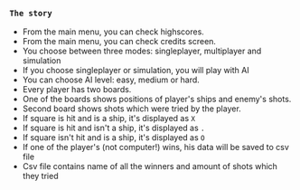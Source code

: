 ### `The story`
  
   - From the main menu, you can check highscores.
   - From the main menu, you can check credits screen.
   - You choose between three modes: singleplayer, multiplayer and simulation
   - If you choose singleplayer or simulation, you will play with AI
   - You can choose AI level: easy, medium or hard.
   - Every player has two boards. 
   - One of the boards shows positions of player's ships and enemy's shots.
   - Second board shows shots which were tried by the player.
   - If square is hit and is a ship, it's displayed as `X`
   - If square is hit and isn't a ship, it's displayed as `.`
   - If square isn't hit and is a ship, it's displayed as `O`
   - If one of the player's (not computer!) wins, his data will be saved to csv file
   - Csv file contains name of all the winners and amount of shots which they tried
